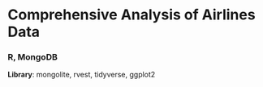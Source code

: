 # Comprehensive Analysis of Airlines Data
### R, MongoDB
**Library**: mongolite, rvest, tidyverse, ggplot2
